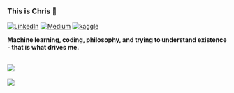 ### This is Chris 🤗

[![LinkedIn](https://img.shields.io/badge/-chrismlemke-blue?style=flat&logo=Linkedin&logoColor=white&link=https://www.linkedin.com/in/chrismlemke/)](https://www.linkedin.com/in/chrismlemke)
[![Medium](https://img.shields.io/badge/-chrislemke-black?style=flat&logo=Medium&logoColor=white&link=https://medium.com/@chrislemke)](https://medium.com/@chrislemke)
[![kaggle](https://img.shields.io/badge/-christopherlemke-white?style=flat&logo=Kaggle&logoColor=black&link=https://www.kaggle.com/christopherlemke)](https://www.kaggle.com/christopherlemke)
<br>

<b>Machine learning, coding, philosophy, and trying to understand existence - that is what drives me.</b>

<br>

<a href="https://github.com/chrislemke">
<img align="center" src="https://github-readme-stats.vercel.app/api?username=chrislemke&count_private=true&include_all_commits=true&show_icons=true&locale=en" /> 
</a> 

<br>
<br>

<a href="https://github.com/chrislemke">
<img align="center" src="https://github-readme-stats.vercel.app/api/top-langs/?username=chrislemke"/>
</a>
